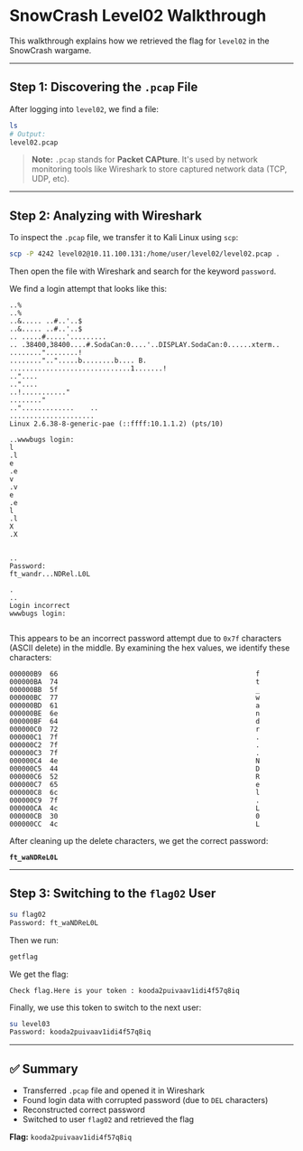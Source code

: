 # SnowCrash Level02 Walkthrough

This walkthrough explains how we retrieved the flag for `level02` in the SnowCrash wargame.

---

## Step 1: Discovering the `.pcap` File

After logging into `level02`, we find a file:

```bash
ls
# Output:
level02.pcap
```

> **Note:** `.pcap` stands for **Packet CAPture**. It's used by network monitoring tools like Wireshark to store captured network data (TCP, UDP, etc).

---

## Step 2: Analyzing with Wireshark

To inspect the `.pcap` file, we transfer it to Kali Linux using `scp`:

```bash
scp -P 4242 level02@10.11.100.131:/home/user/level02/level02.pcap .
```

Then open the file with Wireshark and search for the keyword `password`.

We find a login attempt that looks like this:

```
..%
..%
..&..... ..#..'..$
..&..... ..#..'..$
.. .....#.....'.........
.. .38400,38400....#.SodaCan:0....'..DISPLAY.SodaCan:0......xterm..
........"........!
........"..".....b........b....	B.
..............................1.......!
.."....
.."....
..!..........."
........"
..".............	..
.....................
Linux 2.6.38-8-generic-pae (::ffff:10.1.1.2) (pts/10)

..wwwbugs login: 
l
.l
e
.e
v
.v
e
.e
l
.l
X
.X


..
Password: 
ft_wandr...NDRel.L0L

.
..
Login incorrect
wwwbugs login: 


```

This appears to be an incorrect password attempt due to `0x7f` characters (ASCII delete) in the middle. By examining the hex values, we identify these characters:

```
000000B9  66                                                 f
000000BA  74                                                 t
000000BB  5f                                                 _
000000BC  77                                                 w
000000BD  61                                                 a
000000BE  6e                                                 n
000000BF  64                                                 d
000000C0  72                                                 r
000000C1  7f                                                 .
000000C2  7f                                                 .
000000C3  7f                                                 .
000000C4  4e                                                 N
000000C5  44                                                 D
000000C6  52                                                 R
000000C7  65                                                 e
000000C8  6c                                                 l
000000C9  7f                                                 .
000000CA  4c                                                 L
000000CB  30                                                 0
000000CC  4c                                                 L
```

After cleaning up the delete characters, we get the correct password:

**`ft_waNDReL0L`**

---

## Step 3: Switching to the `flag02` User

```bash
su flag02
Password: ft_waNDReL0L
```

Then we run:

```bash
getflag
```

We get the flag:

```
Check flag.Here is your token : kooda2puivaav1idi4f57q8iq
```

Finally, we use this token to switch to the next user:

```bash
su level03
Password: kooda2puivaav1idi4f57q8iq
```

---

## ✅ Summary

- Transferred `.pcap` file and opened it in Wireshark
- Found login data with corrupted password (due to `DEL` characters)
- Reconstructed correct password
- Switched to user `flag02` and retrieved the flag

**Flag:** `kooda2puivaav1idi4f57q8iq`
